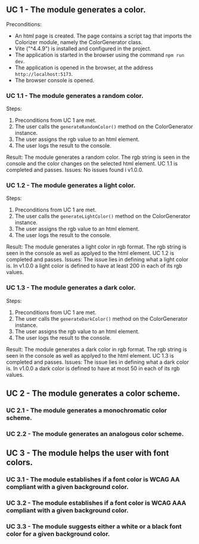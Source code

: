 ## UC 1 - The module generates a color.

Preconditions: 
- An html page is created. The page contains a script tag that imports the Colorizer module, namely the ColorGenerator class.
- Vite ("^4.4.9") is installed and configured in the project.
- The application is started in the browser using the command `npm run dev`.
- The application is opened in the browser, at the address `http://localhost:5173`.
- The browser console is opened.


### UC 1.1 - The module generates a random color.

Steps:
1. Preconditions from UC 1 are met.
2. The user calls the `generateRandomColor()` method on the ColorGenerator instance.
3. The user assigns the rgb value to an html element.
4. The user logs the result to the console.

Result: The module generates a random color. The rgb string is seen in the console and the color changes on the selected html element. UC 1.1 is completed and passes.
Issues: No issues found i v1.0.0.

### UC 1.2 - The module generates a light color.

Steps:
1. Preconditions from UC 1 are met.
2. The user calls the `generateLightColor()` method on the ColorGenerator instance.
3. The user assigns the rgb value to an html element.
4. The user logs the result to the console.

Result: The module generates a light color in rgb format. The rgb string is seen in the console as well as applyed to the html element. UC 1.2 is completed and passes.
Issues: The issue lies in defining what a light color is. In v1.0.0 a light color is defined to have at least 200 in each of its rgb values.

### UC 1.3 - The module generates a dark color.

Steps:
1. Preconditions from UC 1 are met.
2. The user calls the `generateDarkColor()` method on the ColorGenerator instance.
3. The user assigns the rgb value to an html element.
4. The user logs the result to the console.

Result: The module generates a dark color in rgb format. The rgb string is seen in the console as well as applyed to the html element. UC 1.3 is completed and passes.
Issues: The issue lies in defining what a dark color is. In v1.0.0 a dark color is defined to have at most 50 in each of its rgb values.

## UC 2 - The module generates a color scheme.

### UC 2.1 - The module generates a monochromatic color scheme.

### UC 2.2 - The module generates an analogous color scheme.

## UC 3 - The module helps the user with font colors.

### UC 3.1 - The module establishes if a font color is WCAG AA compliant with a given background color.

### UC 3.2 - The module establishes if a font color is WCAG AAA compliant with a given background color.

### UC 3.3 - The module suggests either a white or a black font color for a given background color.